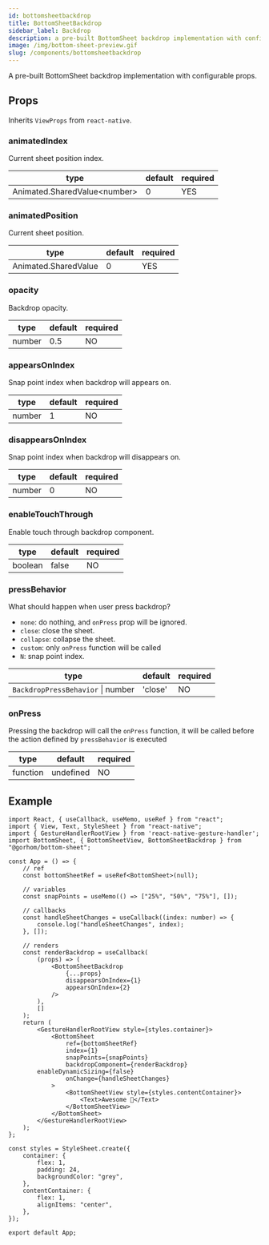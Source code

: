 ```yaml
---
id: bottomsheetbackdrop
title: BottomSheetBackdrop
sidebar_label: Backdrop
description: a pre-built BottomSheet backdrop implementation with configurable props.
image: /img/bottom-sheet-preview.gif
slug: /components/bottomsheetbackdrop
---
```


A pre-built BottomSheet backdrop implementation with configurable props.

## Props

Inherits `ViewProps` from `react-native`.

### animatedIndex

Current sheet position index.

| type                          | default | required |
| ----------------------------- | ------- | -------- |
| Animated.SharedValue\<number> | 0       | YES      |

### animatedPosition

Current sheet position.

| type                          | default | required |
| ----------------------------- | ------- | -------- |
| Animated.SharedValue<number/> | 0       | YES      |

### opacity

Backdrop opacity.

| type   | default | required |
| ------ | ------- | -------- |
| number | 0.5     | NO       |

### appearsOnIndex

Snap point index when backdrop will appears on.

| type   | default | required |
| ------ | ------- | -------- |
| number | 1       | NO       |

### disappearsOnIndex

Snap point index when backdrop will disappears on.

| type   | default | required |
| ------ | ------- | -------- |
| number | 0       | NO       |

### enableTouchThrough

Enable touch through backdrop component.

| type    | default | required |
| ------- | ------- | -------- |
| boolean | false   | NO       |

### pressBehavior

What should happen when user press backdrop?

- `none`: do nothing, and `onPress` prop will be ignored.
- `close`: close the sheet.
- `collapse`: collapse the sheet.
- `custom`: only `onPress` function will be called
- `N`: snap point index.

| type                              | default | required |
| --------------------------------- | ------- | -------- |
| `BackdropPressBehavior` \| number | 'close' | NO       |

### onPress

Pressing the backdrop will call the `onPress` function, it will be called before the action defined by `pressBehavior` is executed

| type     | default   | required |
| -------- | --------- | -------- |
| function | undefined | NO       |

## Example

```tsx
import React, { useCallback, useMemo, useRef } from "react";
import { View, Text, StyleSheet } from "react-native";
import { GestureHandlerRootView } from 'react-native-gesture-handler';
import BottomSheet, { BottomSheetView, BottomSheetBackdrop } from "@gorhom/bottom-sheet";

const App = () => {
	// ref
	const bottomSheetRef = useRef<BottomSheet>(null);

	// variables
	const snapPoints = useMemo(() => ["25%", "50%", "75%"], []);

	// callbacks
	const handleSheetChanges = useCallback((index: number) => {
		console.log("handleSheetChanges", index);
	}, []);

	// renders
	const renderBackdrop = useCallback(
		(props) => (
			<BottomSheetBackdrop
				{...props}
				disappearsOnIndex={1}
				appearsOnIndex={2}
			/>
		),
		[]
	);
	return (
		<GestureHandlerRootView style={styles.container}>
			<BottomSheet
				ref={bottomSheetRef}
				index={1}
				snapPoints={snapPoints}
				backdropComponent={renderBackdrop}
        enableDynamicSizing={false}
				onChange={handleSheetChanges}
			>
				<BottomSheetView style={styles.contentContainer}>
					<Text>Awesome 🎉</Text>
				</BottomSheetView>
			</BottomSheet>
		</GestureHandlerRootView>
	);
};

const styles = StyleSheet.create({
	container: {
		flex: 1,
		padding: 24,
		backgroundColor: "grey",
	},
	contentContainer: {
		flex: 1,
		alignItems: "center",
	},
});

export default App;
```
